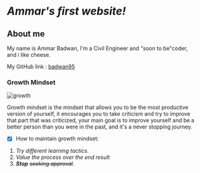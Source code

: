 # ***Ammar's first website!***

## About me

My name is Ammar Badwan, I'm a Civil Engineer and "soon to be"coder, and i like cheese.

My GitHub link : [badwan95](http://github.com/badwan95)

### Growth Mindset

![growth](https://irp-cdn.multiscreensite.com/069d5d93/dms3rep/multi/mobile/fixed.png)

Growth mindset is the mindset that allows you to be the most productive version of yourself, it encourages you to take criticism and try to improve that part that was criticized, your main goal is to improve yourself and be a better person than you were in the past, and it's a never stopping journey.

- [x] How to maintain growth mindset:
1. *Try different learning tactics.*
2. *Value the process over the end result*
3. ***Stop** ~~seeking approval~~.*

